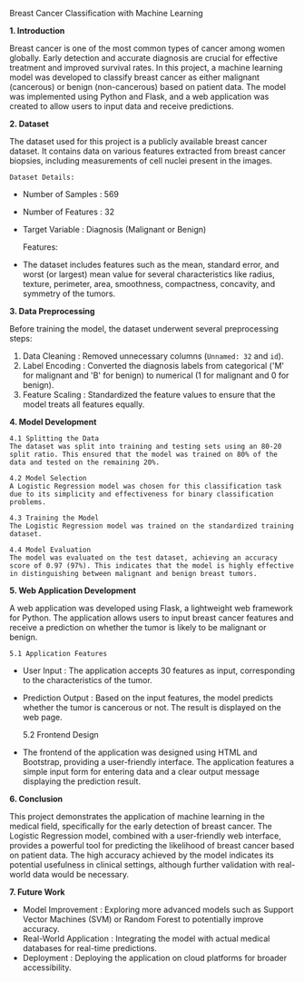 Breast Cancer Classification with Machine Learning

**1. Introduction**

Breast cancer is one of the most common types of cancer among women globally. Early detection and accurate diagnosis are crucial for effective treatment and improved survival rates. In this project, a machine learning model was developed to classify breast cancer as either malignant (cancerous) or benign (non-cancerous) based on patient data. The model was implemented using Python and Flask, and a web application was created to allow users to input data and receive predictions.

**2. Dataset**

The dataset used for this project is a publicly available breast cancer dataset. It contains data on various features extracted from breast cancer biopsies, including measurements of cell nuclei present in the images.

    Dataset Details:
  - Number of Samples  : 569
  - Number of Features  : 32
  - Target Variable  : Diagnosis (Malignant or Benign)

    Features:
  - The dataset includes features such as the mean, standard error, and worst (or largest) mean value for several characteristics like radius, texture, perimeter, area, smoothness, compactness, concavity, 
    and symmetry of the tumors.

**3. Data Preprocessing**

Before training the model, the dataset underwent several preprocessing steps:

   1. Data Cleaning  : Removed unnecessary columns (`Unnamed: 32` and `id`).
   2. Label Encoding  : Converted the diagnosis labels from categorical ('M' for malignant and 'B' for benign) to numerical (1 for malignant and 0 for benign).
   3. Feature Scaling  : Standardized the feature values to ensure that the model treats all features equally.

**4. Model Development**

    4.1 Splitting the Data
    The dataset was split into training and testing sets using an 80-20 split ratio. This ensured that the model was trained on 80% of the data and tested on the remaining 20%.

    4.2 Model Selection
    A Logistic Regression model was chosen for this classification task due to its simplicity and effectiveness for binary classification problems.

    4.3 Training the Model
    The Logistic Regression model was trained on the standardized training dataset.

    4.4 Model Evaluation
    The model was evaluated on the test dataset, achieving an accuracy score of 0.97 (97%). This indicates that the model is highly effective in distinguishing between malignant and benign breast tumors.

**5. Web Application Development**

A web application was developed using Flask, a lightweight web framework for Python. The application allows users to input breast cancer features and receive a prediction on whether the tumor is likely to be malignant or benign.

    5.1 Application Features
  - User Input  : The application accepts 30 features as input, corresponding to the characteristics of the tumor.
  - Prediction Output  : Based on the input features, the model predicts whether the tumor is cancerous or not. The result is displayed on the web page.

    5.2 Frontend Design
  - The frontend of the application was designed using HTML and Bootstrap, providing a user-friendly interface. The application features a simple input form for entering data and a clear output message 
    displaying the prediction result.

**6. Conclusion**

This project demonstrates the application of machine learning in the medical field, specifically for the early detection of breast cancer. The Logistic Regression model, combined with a user-friendly web interface, provides a powerful tool for predicting the likelihood of breast cancer based on patient data. The high accuracy achieved by the model indicates its potential usefulness in clinical settings, although further validation with real-world data would be necessary.

**7. Future Work**

- Model Improvement  : Exploring more advanced models such as Support Vector Machines (SVM) or Random Forest to potentially improve accuracy.
- Real-World Application  : Integrating the model with actual medical databases for real-time predictions.
- Deployment  : Deploying the application on cloud platforms for broader accessibility.


